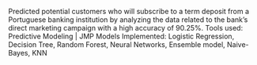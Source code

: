 Predicted potential customers who will subscribe to a term deposit from a Portuguese banking institution by analyzing the data related to the bank’s direct marketing campaign with a high accuracy of 90.25%.
Tools used: Predictive Modeling | JMP
Models Implemented: Logistic Regression, Decision Tree, Random Forest, Neural Networks, Ensemble model, Naive-Bayes, KNN

